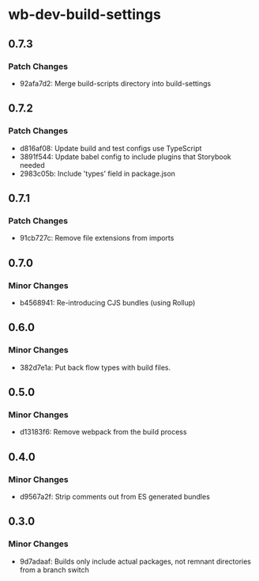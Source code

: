 # wb-dev-build-settings

## 0.7.3

### Patch Changes

-   92afa7d2: Merge build-scripts directory into build-settings

## 0.7.2

### Patch Changes

-   d816af08: Update build and test configs use TypeScript
-   3891f544: Update babel config to include plugins that Storybook needed
-   2983c05b: Include 'types' field in package.json

## 0.7.1

### Patch Changes

-   91cb727c: Remove file extensions from imports

## 0.7.0

### Minor Changes

-   b4568941: Re-introducing CJS bundles (using Rollup)

## 0.6.0

### Minor Changes

-   382d7e1a: Put back flow types with build files.

## 0.5.0

### Minor Changes

-   d13183f6: Remove webpack from the build process

## 0.4.0

### Minor Changes

-   d9567a2f: Strip comments out from ES generated bundles

## 0.3.0

### Minor Changes

-   9d7adaaf: Builds only include actual packages, not remnant directories from a branch switch
